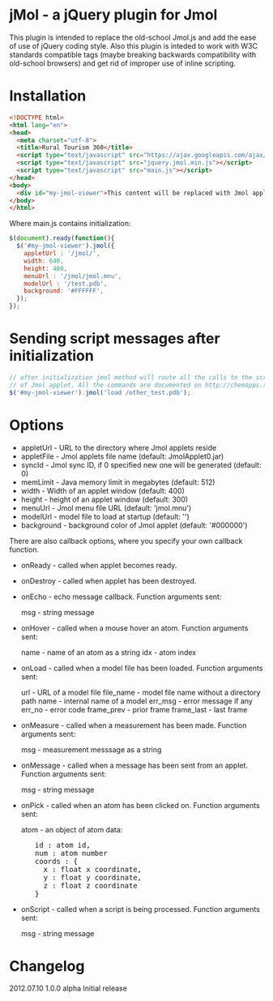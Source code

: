 jMol - a jQuery plugin for Jmol
===============================

This plugin is intended to replace the old-school Jmol.js and add the ease of use of jQuery coding style. Also this plugin is inteded to work with W3C standards compatible <object> tags (maybe breaking backwards compatibility with old-school browsers) and get rid of improper use of inline scripting.

Installation
============

```html
<!DOCTYPE html> 
<html lang="en">
<head> 
  <meta charset="utf-8">
  <title>Rural Tourism 360</title>
  <script type="text/javascript" src="https://ajax.googleapis.com/ajax/libs/jquery/1.6/jquery.min.js"></script>
  <script type="text/javascript" src="jquery.jmol.min.js"></script>
  <script type="text/javascript" src="main.js"></script>
</head>
<body>
  <div id="my-jmol-viewer">This content will be replaced with Jmol applet</div>
</body>
</html>
```

Where main.js contains initialization:

```javascript
$(document).ready(function(){
  $('#my-jmol-viewer').jmol({
    appletUrl : '/jmol/',
    width: 640,
    height: 480,
    menuUrl : '/jmol/jmol.mnu',
    modelUrl : '/test.pdb',
    background: '#FFFFFF',
  });
});
```

Sending script messages after initialization
============================================

```javascript
// after initialization jmol method will route all the calls to the script method
// of Jmol applet. All the commands are documented on http://chemapps.stolaf.edu/jmol/docs/
$('#my-jmol-viewer').jmol('load /other_test.pdb'); 
```

Options
=======

* appletUrl - URL to the directory where Jmol applets reside
* appletFile - Jmol applets file name (default: JmolApplet0.jar)
* syncId - Jmol sync ID, if 0 specified new one will be generated (default: 0)
* memLimit - Java memory limit in megabytes (default: 512)
* width - Width of an applet window (default: 400)
* height - height of an applet window (default: 300)
* menuUrl - Jmol menu file URL (default: 'jmol.mnu')
* modelUrl - model file to load at startup (default: '')
* background - background color of Jmol applet (default: '#000000')

There are also callback options, where you specify your own callback function.

* onReady - called when applet becomes ready.

* onDestroy - called when applet has been destroyed.

* onEcho - echo message callback. Function arguments sent:
  
  msg - string message
    
* onHover -  called when a mouse hover an atom. Function arguments sent: 
  
  name - name of an atom as a string
  idx - atom index
    
* onLoad - called when a model file has been loaded. Function arguments sent:
  
  url - URL of a model file
  file_name - model file name without a directory path
  name - internal name of a model
  err_msg - error message if any
  err_no - error code
  frame_prev - prior frame
  frame_last - last frame
  
* onMeasure - called when a measurement has been made. Function arguments sent: 

  msg - measurement messsage as a string
  
* onMessage - called when a message has been sent from an applet. Function arguments sent:
  
  msg - string message
  
* onPick - called when an atom has been clicked on. Function arguments sent:
  
  atom - an object of atom data:
<pre>
      id : atom id,
      num : atom number
      coords : {
        x : float x coordinate,
        y : float y coordinate,
        z : float z coordinate
      }
</pre>

* onScript - called when a script is being processed. Function arguments sent:

  msg - string message

Changelog
=========

2012.07.10 1.0.0 alpha
  Initial release

